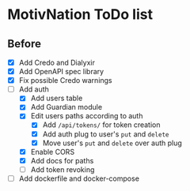 # MotivNation ToDo list
## Before
- [x] Add Credo and Dialyxir
- [x] Add OpenAPI spec library
- [x] Fix possible Credo warnings
- [ ] Add auth
    - [x] Add users table
    - [x] Add Guardian module
    - [x] Edit users paths according to auth
        - [x] Add `/api/tokens/` for token creation
        - [x] Add auth plug to user's `put` and `delete`
        - [x] Move user's `put` and `delete` over auth plug
    - [x] Enable CORS
    - [x] Add docs for paths
    - [ ] Add token revoking
- [ ] Add dockerfile and docker-compose
